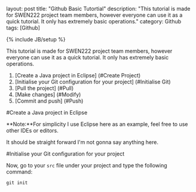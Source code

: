    
layout: post
title: "Github Basic Tutortial"
description: "This tutorial is made for SWEN222 project team members, however everyone can use it as a quick tutorial. It only has extremely basic operations."
category: Github
tags: [Github]
   
{% include JB/setup %}

This tutorial is made for SWEN222 project team members, however everyone can use it as a quick tutorial. It only has extremely basic operations.

<!--more-->

1. [Create a Java project in Eclipse] (#Create Project)
2. [Initialise your Git configuration for your project] (#Initialise Git)
3. [Pull the project] (#Pull)
4. [Make changes] (#Modify)
5. [Commit and push] (#Push)

#Create a Java project in Eclipse <a id="Create Project"></a>

**Note:**For simplicity I use Eclipse here as an example, feel free to use other IDEs or editors.

It should be straight forward I'm not gonna say anything here.

#Initialise your Git configuration for your project <a id="Initialise Git"></a>

Now, go to your ```src``` file under your project and type the following command:

```
git init
```
